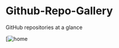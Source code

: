 # Github-Repo-Gallery
GitHub repositories at a glance

[![![home](https://github.com/user-attachments/assets/7f810ee2-f97b-44be-8283-af5d964e08a9)](https://francescabambozzi.github.io/Avvocato-Roberta-Dardani/)
